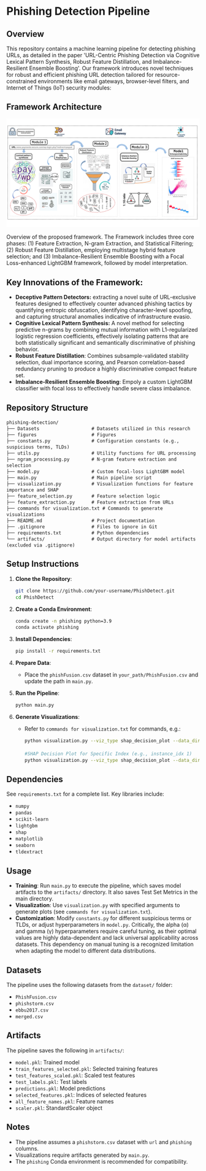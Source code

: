 # Phishing Detection Pipeline

## Overview
This repository contains a machine learning pipeline for detecting phishing URLs, as detailed in the paper 'URL-Centric Phishing Detection via Cognitive Lexical Pattern Synthesis, Robust Feature Distillation, and Imbalance-Resilient Ensemble Boosting'. Our framework introduces novel techniques for robust and efficient phishing URL detection tailored for resource-constrained environments like email gateways, browser-level filters, and Internet of Things (IoT) security modules:

## Framework Architecture


![Model Architecture](figures/FL_LGBM.png)

Overview of the proposed framework. The Framework includes  three core phases: (1) Feature Extraction, N-gram Extraction, and Statistical Filtering; (2) Robust Feature Distillation, employing multistage hybrid feature selection; and (3) Imbalance-Resilient Ensemble Boosting with a Focal Loss-enhanced LightGBM framework, followed by model interpretation.

## Key Innovations of the Framework:
- **Deceptive Pattern Detectors:** extracting a novel suite of URL-exclusive features designed to effectively counter advanced phishing tactics by quantifying entropic obfuscation, identifying character-level spoofing, and capturing structural anomalies indicative of infrastructure evasio.
- **Cognitive Lexical Pattern Synthesis:** A novel method for selecting predictive n-grams by combining mutual information with L1-regularized logistic regression coefficients, effectively isolating patterns that are both statistically significant and semantically discriminative of phishing behavior.
- **Robust Feature Distillation**: Combines subsample-validated stability selection, dual importance scoring, and Pearson correlation-based redundancy pruning to produce a highly discriminative compact feature set.
- **Imbalance-Resilient Ensemble Boosting**: Empoly a custom LightGBM classifier with focal loss to effectively handle severe class imbalance.
## Repository Structure
```
phishing-detection/
├── Datasets                   # Datasets utilized in this research
├── figures                    # Figures
├── constants.py               # Configuration constants (e.g., suspicious terms, TLDs)
├── utils.py                   # Utility functions for URL processing
├── ngram_processing.py        # N-gram feature extraction and selection
├── model.py                   # Custom focal-loss LightGBM model
├── main.py                    # Main pipeline script
├── visualization.py           # Visualization functions for feature importance and SHAP
├── feature_selection.py       # Feature selection logic
├── feature_extraction.py      # Feature extraction from URLs
├── commands for visualization.txt # Commands to generate visualizations
├── README.md                  # Project documentation
├── .gitignore                 # Files to ignore in Git
├── requirements.txt           # Python dependencies
└── artifacts/                 # Output directory for model artifacts (excluded via .gitignore)
```

## Setup Instructions
1. **Clone the Repository**:
   ```bash
   git clone https://github.com/your-username/PhishDetect.git
   cd PhishDetect
   ```

2. **Create a Conda Environment**:
   ```bash
   conda create -n phishing python=3.9
   conda activate phishing
   ```

3. **Install Dependencies**:
   ```bash
   pip install -r requirements.txt
   ```

4. **Prepare Data**:
   - Place the `phishFusion.csv` dataset in `your_path/PhishFusion.csv` and update the path in `main.py`.

5. **Run the Pipeline**:
   ```bash
   python main.py
   ```

6. **Generate Visualizations**:
   - Refer to `commands for visualization.txt` for commands, e.g.:
     ```bash
     python visualization.py --viz_type shap_decision_plot --data_dir "artifacts"

     #SHAP Decision Plot for Specific Index (e.g., instance_idx 1)
     python visualization.py --viz_type shap_decision_plot --data_dir "artifacts" --instance_idx 1
     ```

## Dependencies
See `requirements.txt` for a complete list. Key libraries include:
- `numpy`
- `pandas`
- `scikit-learn`
- `lightgbm`
- `shap`
- `matplotlib`
- `seaborn`
- `tldextract`

## Usage
- **Training**: Run `main.py` to execute the pipeline, which saves model artifacts to the `artifacts/` directory. It also saves Test Set Metrics in the main directory.
- **Visualization**: Use `visualization.py` with specified arguments to generate plots (see `commands for visualization.txt`).
- **Customization**: Modify `constants.py` for different suspicious terms or TLDs, or adjust hyperparameters in `model.py`. Critically, the alpha (α) and gamma (γ) hyperparameters require careful tuning, as their optimal values are highly data-dependent and lack universal applicability across datasets. This dependency on manual tuning is a recognized limitation when adapting the model to different data distributions.

## Datasets
The pipeline uses the following datasets from the `dataset/` folder:
- `PhishFusion.csv`
- `phishstorm.csv`
- `ebbu2017.csv`
- `merged.csv`
## Artifacts
The pipeline saves the following in `artifacts/`:
- `model.pkl`: Trained model
- `train_features_selected.pkl`: Selected training features
- `test_features_scaled.pkl`: Scaled test features
- `test_labels.pkl`: Test labels
- `predictions.pkl`: Model predictions
- `selected_features.pkl`: Indices of selected features
- `all_feature_names.pkl`: Feature names
- `scaler.pkl`: StandardScaler object

## Notes
- The pipeline assumes a `phishstorm.csv` dataset with `url` and `phishing` columns.
- Visualizations require artifacts generated by `main.py`.
- The `phishing` Conda environment is recommended for compatibility.

